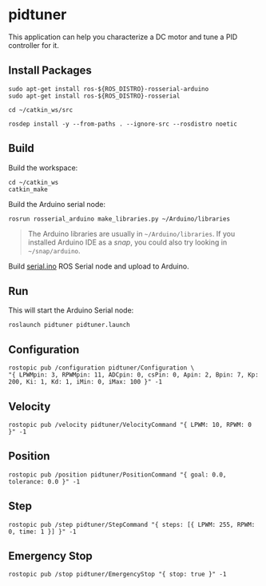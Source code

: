 # pidtuner

This application can help you characterize a DC motor and tune a PID controller for it.

## Install Packages

```
sudo apt-get install ros-${ROS_DISTRO}-rosserial-arduino
sudo apt-get install ros-${ROS_DISTRO}-rosserial

cd ~/catkin_ws/src

rosdep install -y --from-paths . --ignore-src --rosdistro noetic
```

## Build

Build the workspace:

```
cd ~/catkin_ws
catkin_make
```

Build the Arduino serial node:

```
rosrun rosserial_arduino make_libraries.py ~/Arduino/libraries
```

> The Arduino libraries are usually in `~/Arduino/libraries`. If you installed Arduino IDE as a *snap*, you could also try looking in `~/snap/arduino`.

Build [serial.ino](./src/serial.ino) ROS Serial node and upload to Arduino.

## Run

This will start the Arduino Serial node:

```
roslaunch pidtuner pidtuner.launch
```

## Configuration

```
rostopic pub /configuration pidtuner/Configuration \
"{ LPWMpin: 3, RPWMpin: 11, ADCpin: 0, csPin: 0, Apin: 2, Bpin: 7, Kp: 200, Ki: 1, Kd: 1, iMin: 0, iMax: 100 }" -1
```

## Velocity

```
rostopic pub /velocity pidtuner/VelocityCommand "{ LPWM: 10, RPWM: 0 }" -1
```

## Position

```
rostopic pub /position pidtuner/PositionCommand "{ goal: 0.0, tolerance: 0.0 }" -1
```

## Step

```
rostopic pub /step pidtuner/StepCommand "{ steps: [{ LPWM: 255, RPWM: 0, time: 1 }] }" -1
```

## Emergency Stop

```
rostopic pub /stop pidtuner/EmergencyStop "{ stop: true }" -1
```